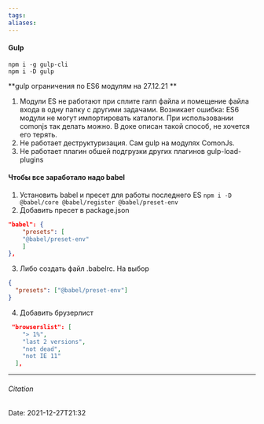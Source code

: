 ```yaml
---
tags: 
aliases: 
---
```

#### Gulp
```
npm i -g gulp-cli 
npm i -D gulp
```
**gulp ограничения по ES6 модулям на 27.12.21  ** 
1. Модули ES не работают при сплите галп файла и помещение файла входа в одну папку с другими задачами. Возникает ошибка: ES6 модули не могут импортировать каталоги. При использовании comonjs так делать можно. В доке описан такой способ, не хочется его терять. 
2. Не работает деструктуризация. Сам gulp на модулях ComonJs.
3. Не работает плагин обшей подгрузки других плагинов gulp-load-plugins

#### Чтобы все заработало надо babel
1. Установить babel и пресет для работы последнего ES
`npm i -D @babel/core @babel/register @babel/preset-env`
2. Добавить пресет в package.json
```json
"babel": {
	"presets": [
	"@babel/preset-env"
	]
},
```
3. Либо создать файл .babelrc. На выбор
```json
{
  "presets": ["@babel/preset-env"]
}
```
4. Добавить брузерлист
```json
 "browserslist": [
    "> 1%",
    "last 2 versions",
    "not dead",
    "not IE 11"
  ],
```
---
###### Citation
Date: 2021-12-27T21:32
